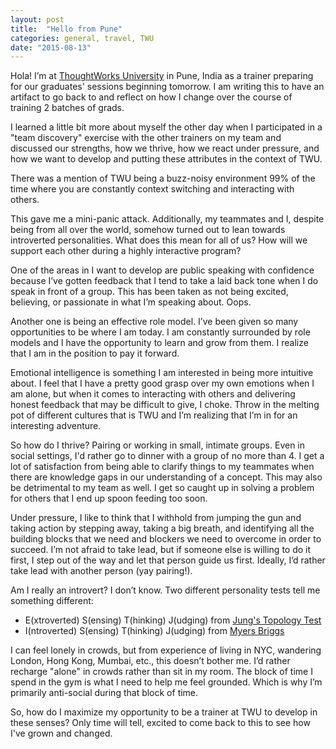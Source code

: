 ```yaml
---
layout: post
title:  "Hello from Pune"
categories: general, travel, TWU
date: "2015-08-13"
---
```

Hola! I’m at [ThoughtWorks University](http://info.thoughtworks.com/graduates) in Pune, India as a trainer preparing for our graduates' sessions beginning tomorrow. I am writing this to have an artifact to go back to and reflect on how I change over the course of training 2 batches of grads.

I learned a little bit more about myself the other day when I participated in a "team discovery"
exercise with the other trainers on my team and discussed our strengths, how we thrive,
 how we react under pressure, and how we want to develop and putting these attributes in the context of TWU.

There was a mention of TWU being a buzz-noisy environment 99% of the time where
you are constantly context switching and interacting with others.

This gave me a mini-panic attack. Additionally, my teammates and I, despite being from all over the world,
somehow turned out to lean towards introverted personalities.
What does this mean for all of us? How will we support each other during a highly interactive program?

One of the areas in I want to develop are public speaking with confidence because
I’ve gotten feedback that I tend to take a laid back tone when I do speak in front of a group.
This has been taken as not being excited, believing, or passionate in what I’m speaking about. Oops.

Another one is being an effective role model. I’ve been given so many opportunities to be where
I am today. I am constantly surrounded by role models and I have the opportunity to learn
and grow from them. I realize that I am in the position to pay it forward.

Emotional intelligence is something I am interested in being more intuitive about.
I feel that I have a pretty good grasp over my own emotions when I am alone, but when it comes to interacting with others and delivering 
honest feedback that may be difficult to give, I choke. Throw in the melting pot of different cultures that is TWU and I’m realizing that I’m in for an interesting adventure.

So how do I thrive? Pairing or working in small, intimate groups. Even in social settings, I'd rather go to dinner with a group of no more than 4.
I get a lot of satisfaction from being able to clarify things to my teammates when there are knowledge gaps in our understanding of a concept.
This may also be detrimental to my team as well. I get so caught up in solving a problem for others that I end up spoon feeding too soon.

Under pressure, I like to think that I withhold from jumping the gun and taking action by stepping away, taking a big breath, and identifying
all the building blocks that we need and blockers we need to overcome in order to succeed. I’m not afraid to take lead, but if someone else 
is willing to do it first, I step out of the way and let that person guide us first.
Ideally, I’d rather take lead with another person (yay pairing!).

Am I really an introvert? I don’t know.
Two different personality tests tell me something different:

* E(xtroverted) S(ensing) T(hinking) J(udging) from [Jung's Topology Test](http://www.humanmetrics.com/cgi-win/jtypes2.asp)
* I(ntroverted) S(ensing) T(hinking) J(udging) from [Myers Briggs](http://www.personalitypathways.com/type_inventory.html)

I can feel lonely in crowds, but from experience of living in NYC, wandering London, Hong Kong, Mumbai, etc., this doesn’t bother me.
I’d rather recharge "alone" in crowds rather than sit in my room.
The block of time I spend in the gym is what I need to help me feel grounded.
Which is why I’m primarily anti-social during that block of time.

So, how do I maximize my opportunity to be a trainer at TWU to develop in these senses?
Only time will tell, excited to come back to this to see how I've grown and changed.

